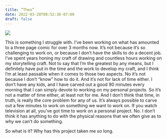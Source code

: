 ```yaml
---
title: “Theo”
date: 2022-03-28T08:52:36-07:00
draft: false
---
```


![][image-1]

This is something I struggle with. I’ve been working on what has amounted to a three page comic for over 3 months now. It’s not because it’s so challenging to work on, or because I don’t have the skills to do a decent job. I’ve spent years honing my craft of drawing and countless hours working on my storytelling craft. Not to say that I’m the greatest by any means, but I definitely have put in the time and the work to develop my craft, and I think I’m at least passable when it comes to those two aspects. No it’s not because I don’t “know” how to do it. And it’s not for lack of time either. I don’t have any kids, and I have carved out a good 90 minutes every morning that I can simply devote to working on my personal projects. So it’s not a matter of time either, at least not for me. And I don’t think that time, in truth, is really the core problem for any of us. It’s always possible to carve out a few minutes to work on something we want to work on. If you watch television at all, you’ve got time to work on a personal project. No. I don’t think it has anything to do with the physical reasons that we often give as to why we can’t do something. 

So what is it? Why has this project taken me so long. 

[image-1]:	https://smpltn.com/media/posts/43/responsive/2022-01-28-xl.jpg